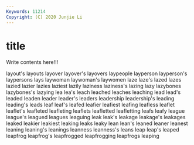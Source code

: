 ```yaml
---
Keywords: 11214
Copyright: (C) 2020 Junjie Li
---
```


# title

Write contents here!!!

layout's 
layouts 
layover 
layover's 
layovers 
laypeople 
layperson
layperson's 
laypersons 
lays 
laywoman 
laywoman's 
laywomen 
laze 
laze's 
lazed 
lazes
lazied 
lazier 
lazies 
laziest 
lazily 
laziness 
laziness's 
lazing 
lazy 
lazybones
lazybones's 
lazying 
lea 
lea's 
leach 
leached 
leaches 
leaching 
lead 
lead's
leaded 
leaden 
leader 
leader's 
leaders 
leadership 
leadership's 
leading 
leading's 
leads
leaf 
leaf's 
leafed 
leafier 
leafiest 
leafing 
leafless 
leaflet 
leaflet's 
leafleted
leafleting 
leaflets 
leafletted 
leafletting 
leafs 
leafy 
league 
league's 
leagued 
leagues
leaguing 
leak 
leak's 
leakage 
leakage's 
leakages 
leaked 
leakier 
leakiest 
leaking
leaks 
leaky 
lean 
lean's 
leaned 
leaner 
leanest 
leaning 
leaning's 
leanings
leanness 
leanness's 
leans 
leap 
leap's 
leaped 
leapfrog 
leapfrog's 
leapfrogged 
leapfrogging
leapfrogs 
leaping 
